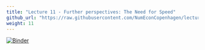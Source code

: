 ```yaml
---
title: "Lecture 11 - Further perspectives: The Need for Speed"
github_url: "https://raw.githubusercontent.com/NumEconCopenhagen/lectures-2019/master/11/The_Need_for_Speed.ipynb"
weight: 11
---
```

[![Binder](https://mybinder.org/badge_logo.svg)](https://mybinder.org/v2/gh/NumEconCopenhagen/lectures-2019/master?urlpath=lab/tree/11/The_Need_for_Speed.ipynb
)
